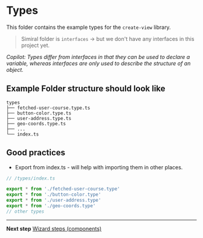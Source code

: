 # Types

This folder contains the example types for the `create-view` library.

> Simiral folder is `interfaces` &rarr; but we don't have any interfaces in this project yet. 

*Copilot: Types differ from interfaces in that they can be used to declare a variable, whereas interfaces are only used to describe the structure of an object.*

## Example Folder structure should look like
```
types
├── fetched-user-course.type.ts
├── button-color.type.ts
├── user-address.type.ts
├── geo-coords.type.ts
├── ...
└── index.ts
```

## Good practices
* Export from index.ts - will help with importing them in other places.

```typescript
// /types/index.ts

export * from './fetched-user-course.type'
export * from './button-color.type'
export * from './user-address.type'
export * from './geo-coords.type'
// other types
```

***

**Next step**
[Wizard steps (components)](https://github.com/Walikuperek/Learn-Facade-Service/tree/master/lib-usage-example/create-view/wizard-steps)
